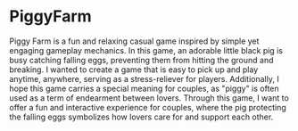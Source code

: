 # PiggyFarm
Piggy Farm is a fun and relaxing casual game inspired by simple yet engaging gameplay mechanics. In this game, an adorable little black pig is busy catching falling eggs, preventing them from hitting the ground and breaking.
I wanted to create a game that is easy to pick up and play anytime, anywhere, serving as a stress-reliever for players. Additionally, I hope this game carries a special meaning for couples, as "piggy" is often used as a term of endearment between lovers. Through this game, I want to offer a fun and interactive experience for couples, where the pig protecting the falling eggs symbolizes how lovers care for and support each other.
